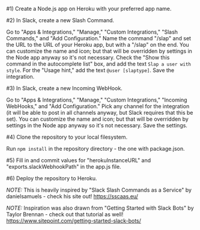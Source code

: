 #1) Create a Node.js app on Heroku with your preferred app name.

#2) In Slack, create a new Slash Command.

Go to "Apps & Integrations," "Manage," "Custom Integrations," "Slash Commands," and "Add Configuration." Name the command "/slap" and set the URL to the URL of your Heroku app, but with a "/slap" on the end. You can customize the name and icon; but that will be overridden by settings in the Node app anyway so it's not necessary. Check the "Show this command in the autocomplete list" box, and add the text `Slap a user with style`. For the "Usage hint," add the text `@user [slaptype]`. Save the integration.

#3) In Slack, create a new Incoming WebHook.

Go to "Apps & Integrations," "Manage," "Custom Integrations," "Incoming WebHooks," and "Add Configuration." Pick any channel for the integration (it will be able to post in all channels anyway, but Slack requires that this be set). You can customize the name and icon; but that will be overridden by settings in the Node app anyway so it's not necessary. Save the settings.

#4) Clone the repository to your local filesystem.

Run `npm install` in the repository directory - the one with package.json.

#5) Fill in and commit values for "herokuInstanceURL" and "exports.slackWebhookPath" in the app.js file.

#6) Deploy the repository to Heroku.

*NOTE:* This is heavily inspired by "Slack Slash Commands as a Service" by danielsamuels - check his site out! https://sscaas.eu/

*NOTE:* Inspiration was also drawn from "Getting Started with Slack Bots" by Taylor Brennan - check out that tutorial as well! https://www.sitepoint.com/getting-started-slack-bots/
